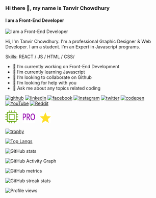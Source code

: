 ### Hi there 👋, my name is Tanvir Chowdhury
#### I am a Front-End Developer
![I am a Front-End Developer](https://pbs.twimg.com/profile_banners/1508427660342431746/1656243755/600x200)

Hi, I'm Tanvir Chowdhury. I'm a professional Graphic Designer & Web Developer. I am a student. I'm an Expert in Javascript programs. 

Skills: REACT / JS / HTML / CSS/

- 🔭 I’m currently working on Front-End Development 
- 🌱 I’m currently learning Javascript 
- 👯 I’m looking to collaborate on Github 
- 🤔 I’m looking for help with you 
- 💬 Ask me about any topics related coding 


[<img src='https://cdn.jsdelivr.net/npm/simple-icons@3.0.1/icons/github.svg' alt='github' height='40'>](https://github.com/sky-learner)  [<img src='https://cdn.jsdelivr.net/npm/simple-icons@3.0.1/icons/linkedin.svg' alt='linkedin' height='40'>](https://www.linkedin.com/in/tanvir-chowdhury-68b14a229//)  [<img src='https://cdn.jsdelivr.net/npm/simple-icons@3.0.1/icons/facebook.svg' alt='facebook' height='40'>](https://www.facebook.com/tanvirchowdhury22)  [<img src='https://cdn.jsdelivr.net/npm/simple-icons@3.0.1/icons/instagram.svg' alt='instagram' height='40'>](https://www.instagram.com/tanvirchowdhury_1/)  [<img src='https://cdn.jsdelivr.net/npm/simple-icons@3.0.1/icons/twitter.svg' alt='twitter' height='40'>](https://twitter.com/c07201394)  [<img src='https://cdn.jsdelivr.net/npm/simple-icons@3.0.1/icons/codepen.svg' alt='codepen' height='40'>](https://codepen.io/deginer1)  [<img src='https://cdn.jsdelivr.net/npm/simple-icons@3.0.1/icons/youtube.svg' alt='YouTube' height='40'>](https://www.youtube.com/channel/channel/UC-CAc6I6eNfqtTfEdzrG3mA)  [<img src='https://cdn.jsdelivr.net/npm/simple-icons@3.0.1/icons/reddit.svg' alt='Reddit' height='40'>](https://www.reddit.com/user/tanvir112__3)  

<a href='https://docs.github.com/en/developers'><img src='https://raw.githubusercontent.com/acervenky/animated-github-badges/master/assets/devbadge.gif' width='40' height='40'></a> <a href='https://github.com/pricing'><img src='https://raw.githubusercontent.com/acervenky/animated-github-badges/master/assets/pro.gif' width='40' height='40'></a> <a href='https://stars.github.com/'><img src='https://raw.githubusercontent.com/acervenky/animated-github-badges/master/assets/starbadge.gif' width='35' height='35'></a> 

[![trophy](https://github-profile-trophy.vercel.app/?username=sky-learner)](https://github.com/ryo-ma/github-profile-trophy)

[![Top Langs](https://github-readme-stats.vercel.app/api/top-langs/?username=sky-learner)](https://github.com/anuraghazra/github-readme-stats)

![GitHub stats](https://github-readme-stats.vercel.app/api?username=sky-learner&show_icons=true)  

![GitHub Activity Graph](https://activity-graph.herokuapp.com/graph?username=sky-learner)  

![GitHub metrics](https://metrics.lecoq.io/sky-learner)  

![GitHub streak stats](https://github-readme-streak-stats.herokuapp.com/?user=sky-learner)  

![Profile views](https://gpvc.arturio.dev/sky-learner)  
